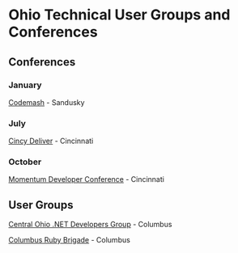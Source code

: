 # Ohio Technical User Groups and Conferences

## Conferences

### January
[Codemash](https://codemash.org) - Sandusky

### July
[Cincy Deliver](https://www.cincydeliver.org) - Cincinnati

### October
[Momentum Developer Conference](https://momentumdevcon.com/) - Cincinnati

## User Groups
[Central Ohio .NET Developers Group](https://www.meetup.com/Central-Ohio-NET-Developers-Group-CONDG/) - Columbus

[Columbus Ruby Brigade](https://www.columbusrb.com/) - Columbus

